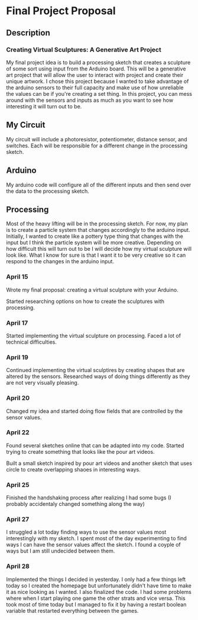 # Final Project Proposal

## Description

### Creating Virtual Sculptures: A Generative Art Project

My final project idea is to build a processing sketch that creates a sculpture of some sort using input from the Arduino board. This will be a generative art project that will allow the user to interact with project and create their unique artwork. I chose this project because I wanted to take advantage of the arduino sensors to their full capacity and make use of how unreliable the values can be if you're creating a set thing. In this project, you can mess around with the sensors and inputs as much as you want to see how interesting it will turn out to be.

## My Circuit

My circuit will include a photoresistor, potentiometer, distance sensor, and switches. Each will be responsible for a different change in the processing sketch.

## Arduino

My arduino code will configure all of the different inputs and then send over the data to the processing sketch.

## Processing

Most of the heavy lifting will be in the processing sketch. For now, my plan is to create a particle system that changes accordingly to the arduino input. Initially, I wanted to create like a pottery type thing that changes with the input but I think the particle system will be more creative. Depending on how difficult this will turn out to be I will decide how my virtual sculpture will look like. What I know for sure is that I want it to be very creative so it can respond to the changes in the arduino input. 


### April 15

Wrote my final proposal: creating a virtual sculpture with your Arduino.

Started researching options on how to create the sculptures with processing.

### April 17

Started implementing the virtual sculpture on processing. Faced a lot of technical difficulties.

### April 19

Continued implementing the virtual sculptires by creating shapes that are altered by the sensors. Researched ways of doing things differently as they are not very visually pleasing.

### April 20

Changed my idea and started doing flow fields that are controlled by the sensor values.

### April 22

Found several sketches online that can be adapted into my code. Started trying to create something that looks like the pour art videos.

Built a small sketch inspired by pour art videos and another sketch that uses circle to create overlapping shaoes in interesting ways.

### April 25

Finished the handshaking process after realizing I had some bugs (I probably accidentaly changed something along the way)

### April 27

I struggled a lot today finding ways to use the sensor values most interestingly with my sketch. I spent most of the day experimenting to find ways I can have the sensor values affect the sketch. I found a coyple of ways but I am still undecided between them.


### April 28

Implemented the things I decided in yesterday. I only had a few things left today so I created the homepage but unfortunately didn't have time to make it as nice looking as I wanted. I also finalized the code. I had some problems where when I start playing one game the other strats and vice versa. This took most of time today but I managed to fix it by having a restart boolean variable that restarted everything between the games.